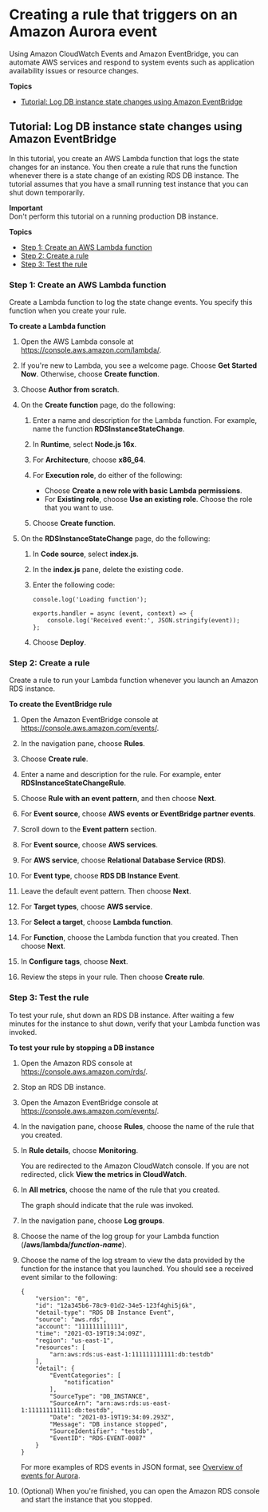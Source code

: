 # Creating a rule that triggers on an Amazon Aurora event<a name="rds-cloud-watch-events"></a>

Using Amazon CloudWatch Events and Amazon EventBridge, you can automate AWS services and respond to system events such as application availability issues or resource changes\. 

**Topics**
+ [Tutorial: Log DB instance state changes using Amazon EventBridge](#log-rds-instance-state)

## Tutorial: Log DB instance state changes using Amazon EventBridge<a name="log-rds-instance-state"></a>

In this tutorial, you create an AWS Lambda function that logs the state changes for an instance\. You then create a rule that runs the function whenever there is a state change of an existing RDS DB instance\. The tutorial assumes that you have a small running test instance that you can shut down temporarily\.

**Important**  
Don't perform this tutorial on a running production DB instance\.

**Topics**
+ [Step 1: Create an AWS Lambda function](#rds-create-lambda-function)
+ [Step 2: Create a rule](#rds-create-rule)
+ [Step 3: Test the rule](#rds-test-rule)

### Step 1: Create an AWS Lambda function<a name="rds-create-lambda-function"></a>

Create a Lambda function to log the state change events\. You specify this function when you create your rule\.

**To create a Lambda function**

1. Open the AWS Lambda console at [https://console\.aws\.amazon\.com/lambda/](https://console.aws.amazon.com/lambda/)\.

1. If you're new to Lambda, you see a welcome page\. Choose **Get Started Now**\. Otherwise, choose **Create function**\.

1. Choose **Author from scratch**\.

1. On the **Create function** page, do the following:

   1. Enter a name and description for the Lambda function\. For example, name the function **RDSInstanceStateChange**\. 

   1. In **Runtime**, select **Node\.js 16x**\. 

   1. For **Architecture**, choose **x86\_64**\.

   1. For **Execution role**, do either of the following:
      + Choose **Create a new role with basic Lambda permissions**\.
      + For **Existing role**, choose **Use an existing role**\. Choose the role that you want to use\. 

   1. Choose **Create function**\.

1. On the **RDSInstanceStateChange** page, do the following:

   1. In **Code source**, select **index\.js**\. 

   1. In the **index\.js** pane, delete the existing code\.

   1. Enter the following code:

      ```
      console.log('Loading function');
      
      exports.handler = async (event, context) => {
          console.log('Received event:', JSON.stringify(event));
      };
      ```

   1. Choose **Deploy**\.

### Step 2: Create a rule<a name="rds-create-rule"></a>

Create a rule to run your Lambda function whenever you launch an Amazon RDS instance\.

**To create the EventBridge rule**

1. Open the Amazon EventBridge console at [https://console\.aws\.amazon\.com/events/](https://console.aws.amazon.com/events/)\.

1. In the navigation pane, choose **Rules**\.

1. Choose **Create rule**\.

1. Enter a name and description for the rule\. For example, enter **RDSInstanceStateChangeRule**\.

1. Choose **Rule with an event pattern**, and then choose **Next**\.

1. For **Event source**, choose **AWS events or EventBridge partner events**\.

1. Scroll down to the **Event pattern** section\.

1. For **Event source**, choose **AWS services**\.

1. For **AWS service**, choose **Relational Database Service \(RDS\)**\.

1. For **Event type**, choose **RDS DB Instance Event**\.

1. Leave the default event pattern\. Then choose **Next**\.

1. For **Target types**, choose **AWS service**\.

1. For **Select a target**, choose **Lambda function**\.

1. For **Function**, choose the Lambda function that you created\. Then choose **Next**\.

1. In **Configure tags**, choose **Next**\.

1. Review the steps in your rule\. Then choose **Create rule**\.

### Step 3: Test the rule<a name="rds-test-rule"></a>

To test your rule, shut down an RDS DB instance\. After waiting a few minutes for the instance to shut down, verify that your Lambda function was invoked\.

**To test your rule by stopping a DB instance**

1. Open the Amazon RDS console at [https://console\.aws\.amazon\.com/rds/](https://console.aws.amazon.com/rds/)\.

1. Stop an RDS DB instance\.

1. Open the Amazon EventBridge console at [https://console\.aws\.amazon\.com/events/](https://console.aws.amazon.com/events/)\.

1. In the navigation pane, choose **Rules**, choose the name of the rule that you created\.

1. In **Rule details**, choose **Monitoring**\.

   You are redirected to the Amazon CloudWatch console\. If you are not redirected, click **View the metrics in CloudWatch**\.

1. In **All metrics**, choose the name of the rule that you created\.

   The graph should indicate that the rule was invoked\.

1. In the navigation pane, choose **Log groups**\.

1. Choose the name of the log group for your Lambda function \(**/aws/lambda/*function\-name***\)\.

1. Choose the name of the log stream to view the data provided by the function for the instance that you launched\. You should see a received event similar to the following:

   ```
   {
       "version": "0",
       "id": "12a345b6-78c9-01d2-34e5-123f4ghi5j6k",
       "detail-type": "RDS DB Instance Event",
       "source": "aws.rds",
       "account": "111111111111",
       "time": "2021-03-19T19:34:09Z",
       "region": "us-east-1",
       "resources": [
           "arn:aws:rds:us-east-1:111111111111:db:testdb"
       ],
       "detail": {
           "EventCategories": [
               "notification"
           ],
           "SourceType": "DB_INSTANCE",
           "SourceArn": "arn:aws:rds:us-east-1:111111111111:db:testdb",
           "Date": "2021-03-19T19:34:09.293Z",
           "Message": "DB instance stopped",
           "SourceIdentifier": "testdb",
           "EventID": "RDS-EVENT-0087"
       }
   }
   ```

   For more examples of RDS events in JSON format, see [Overview of events for Aurora](rds-cloudwatch-events.sample.md)\.

1. \(Optional\) When you're finished, you can open the Amazon RDS console and start the instance that you stopped\.